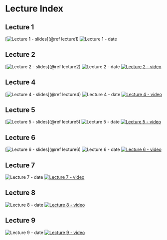 # Lecture Index

## Lecture 1

[![Lecture 1 - slides](https://img.shields.io/badge/Lecture01-Slides-purple?style=for-the-badge)](@ref lecture1)
![Lecture 1 - date](https://img.shields.io/badge/Date-6%2F9%2F2020-orange?style=for-the-badge)

## Lecture 2

[![Lecture 2 - slides](https://img.shields.io/badge/Lecture02-Slides-purple?style=for-the-badge)](@ref lecture2)
![Lecture 2 - date](https://img.shields.io/badge/Date-6%2F11%2F2020-orange?style=for-the-badge)
[![Lecture 2 - video](https://img.shields.io/badge/Lecture02-Video-blue?style=for-the-badge)](https://wellesley.zoom.us/rec/share/2o8yCKPg_05JAbOQsnOPX60HBcPGT6a81nBK_qYFxOcEqgDaq84Z2FHo5sy38nA)

## Lecture 4

[![Lecture 4 - slides](https://img.shields.io/badge/Lecture04-Slides-purple?style=for-the-badge)](@ref lecture4)
![Lecture 4 - date](https://img.shields.io/badge/Date-6%2F16%2F2020-orange?style=for-the-badge)
[![Lecture 4 - video](https://img.shields.io/badge/Lecture04-Video-blue?style=for-the-badge)](https://wellesley.zoom.us/rec/share/vspnE-zU83NLQK_VymPcBKN9L5W5T6a8hHUZqPtcxBwCKq4rXT1M3UXwRU2P7H5U)

## Lecture 5

[![Lecture 5 - slides](https://img.shields.io/badge/Lecture05-Slides-purple?style=for-the-badge)](@ref lecture5)
![Lecture 5 - date](https://img.shields.io/badge/Date-6%2F18%2F2020-orange?style=for-the-badge)
[![Lecture 5 - video](https://img.shields.io/badge/Lecture05-Video-blue?style=for-the-badge)](https://wellesley.zoom.us/rec/share/7tBoKaOhqDNOXJ2X6WPkcLwaAbSieaa81HAXrvoJyR4JiaPVtJwRqnpvC3a-IXRy)

## Lecture 6

[![Lecture 6 - slides](https://img.shields.io/badge/Lecture06-Slides-purple?style=for-the-badge)](@ref lecture6)
![Lecture 6 - date](https://img.shields.io/badge/Date-6%2F30%2F2020-orange?style=for-the-badge)
[![Lecture 6 - video](https://img.shields.io/badge/Lecture06-Video-blue?style=for-the-badge)](https://wellesley.zoom.us/rec/share/upIsPZHN0GJLWc_i43rOXLYEHqf4eaa80ChMqaUOxEb_WlfTJKkB_7k0zvsj7fbP)

## Lecture 7

![Lecture 7 - date](https://img.shields.io/badge/Date-7%2F2%2F2020-orange?style=for-the-badge)
[![Lecture 7 - video](https://img.shields.io/badge/Lecture07-Video-blue?style=for-the-badge)](https://wellesley.zoom.us/rec/share/5so2EJf9x15IX6fD6E-YcZUhLJzpT6a82yUa_fMIz02ObhfC_nrzmXW54PwZUONi)

## Lecture 8

![Lecture 8 - date](https://img.shields.io/badge/Date-7%2F7%2F2020-orange?style=for-the-badge)
[![Lecture 8 - video](https://img.shields.io/badge/Lecture08-Video-blue?style=for-the-badge)](https://wellesley.zoom.us/rec/share/vcUkP6Co9lxLHbP_9k3eR6caQYP_X6a8hiceqaYNmEoHewgAq1Icrk7y-l5CPHvW)

## Lecture 9

![Lecture 9 - date](https://img.shields.io/badge/Date-7%2F16%2F2020-orange?style=for-the-badge)
[![Lecture 9 - video](https://img.shields.io/badge/Lecture09-Video-blue?style=for-the-badge)](https://wellesley.zoom.us/rec/share/xZF3D-3dqkZJRtbv-lHSS54zRoboX6a8gyZI8vBbz0tXxFHHIlBmTXP128aNWkQg?startTime=1594907827000)
